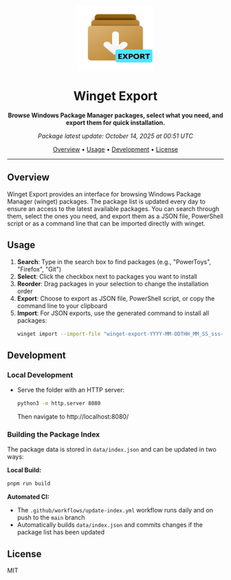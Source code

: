 <p align="center">
  <img src="Assets/winget-export-logo.svg" width="180" height="151" alt="Winget Export Logo">
</p>

<h1 align="center">Winget Export</h1>

<p align="center">
  <strong>Browse Windows Package Manager packages, select what you need, and export them for quick installation.</strong>
</p>

<p align="center">
  <em><!-- LAST_UPDATE_START -->Package latest update: October 14, 2025 at 00:51 UTC<!-- LAST_UPDATE_END --></em>
</p>

<p align="center">
  <a href="#overview">Overview</a> •
  <a href="#usage">Usage</a> •
  <a href="#development">Development</a> •
  <a href="#license">License</a>
</p>

---

## Overview

Winget Export provides an interface for browsing Windows Package Manager (winget) packages. The package list is updated every day to ensure an access to the latest available packages. You can search through them, select the ones you need, and export them as a JSON file, PowerShell script or as a command line that can be imported directly with winget.

## Usage

1. **Search**: Type in the search box to find packages (e.g., "PowerToys", "Firefox", "Git")
2. **Select**: Click the checkbox next to packages you want to install
3. **Reorder**: Drag packages in your selection to change the installation order
4. **Export**: Choose to export as JSON file, PowerShell script, or copy the command line to your clipboard
5. **Import**: For JSON exports, use the generated command to install all packages:
   ```bash
   winget import --import-file "winget-export-YYYY-MM-DDTHH_MM_SS_sss-00_00.json"
   ```

## Development

### Local Development

- Serve the folder with an HTTP server:
  ```bash
  python3 -m http.server 8080
  ```
  Then navigate to http://localhost:8080/

### Building the Package Index

The package data is stored in `data/index.json` and can be updated in two ways:

**Local Build:**
```bash
pnpm run build
```

**Automated CI:**
- The `.github/workflows/update-index.yml` workflow runs daily and on push to the `main` branch
- Automatically builds `data/index.json` and commits changes if the package list has been updated

## License

MIT